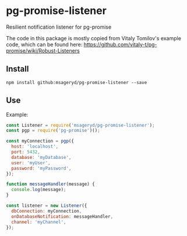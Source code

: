 # pg-promise-listener

Resilient notification listener for pg-promise

The code in this package is mostly copied from Vitaly Tomilov's example code, which can be found here:
https://github.com/vitaly-t/pg-promise/wiki/Robust-Listeners

## Install

```
npm install github:msageryd/pg-promise-listener --save
```

## Use

Example:

```javascript
const Listener = require('msageryd/pg-promise-listener');
const pgp = require('pg-promise')();

const myConnection = pgp({
  host: 'localhost',
  port: 5432,
  database: 'myDatabase',
  user: 'myUser',
  password: 'myPassword',
});

function messageHandler(message) {
  console.log(message);
}

const listener = new Listener({
  dbConnection: myConnection,
  onDatabaseNotification: messageHandler,
  channel: 'myChannel',
});
```
